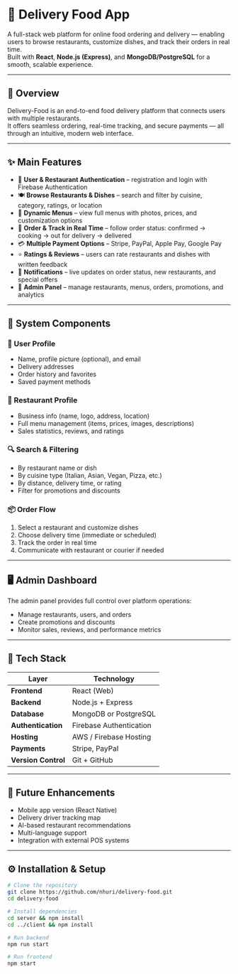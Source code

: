# 🍔 Delivery Food App

A full-stack web platform for online food ordering and delivery — enabling users to browse restaurants, customize dishes, and track their orders in real time.  
Built with **React**, **Node.js (Express)**, and **MongoDB/PostgreSQL** for a smooth, scalable experience.

---

## 🚀 Overview

Delivery-Food is an end-to-end food delivery platform that connects users with multiple restaurants.  
It offers seamless ordering, real-time tracking, and secure payments — all through an intuitive, modern web interface.

---

## ✨ Main Features

- 🔐 **User & Restaurant Authentication** – registration and login with Firebase Authentication  
- 🍽️ **Browse Restaurants & Dishes** – search and filter by cuisine, category, ratings, or location  
- 🧾 **Dynamic Menus** – view full menus with photos, prices, and customization options  
- 🚴 **Order & Track in Real Time** – follow order status: confirmed → cooking → out for delivery → delivered  
- 💳 **Multiple Payment Options** – Stripe, PayPal, Apple Pay, Google Pay  
- ⭐ **Ratings & Reviews** – users can rate restaurants and dishes with written feedback  
- 🔔 **Notifications** – live updates on order status, new restaurants, and special offers  
- 🧠 **Admin Panel** – manage restaurants, menus, orders, promotions, and analytics  

---

## 🧩 System Components

### 👤 User Profile
- Name, profile picture (optional), and email  
- Delivery addresses  
- Order history and favorites  
- Saved payment methods  

### 🏪 Restaurant Profile
- Business info (name, logo, address, location)  
- Full menu management (items, prices, images, descriptions)  
- Sales statistics, reviews, and ratings  

### 🔍 Search & Filtering
- By restaurant name or dish  
- By cuisine type (Italian, Asian, Vegan, Pizza, etc.)  
- By distance, delivery time, or rating  
- Filter for promotions and discounts  

### 📦 Order Flow
1. Select a restaurant and customize dishes  
2. Choose delivery time (immediate or scheduled)  
3. Track the order in real time  
4. Communicate with restaurant or courier if needed  

---

## 🖥️ Admin Dashboard

The admin panel provides full control over platform operations:
- Manage restaurants, users, and orders  
- Create promotions and discounts  
- Monitor sales, reviews, and performance metrics  

---

## 🧰 Tech Stack

| Layer | Technology |
|-------|-------------|
| **Frontend** | React (Web) |
| **Backend** | Node.js + Express |
| **Database** | MongoDB or PostgreSQL |
| **Authentication** | Firebase Authentication |
| **Hosting** | AWS / Firebase Hosting |
| **Payments** | Stripe, PayPal |
| **Version Control** | Git + GitHub |

---

## 🧠 Future Enhancements

- Mobile app version (React Native)
- Delivery driver tracking map
- AI-based restaurant recommendations
- Multi-language support
- Integration with external POS systems

---

## ⚙️ Installation & Setup

```bash
# Clone the repository
git clone https://github.com/nhuri/delivery-food.git
cd delivery-food

# Install dependencies
cd server && npm install
cd ../client && npm install

# Run backend
npm run start

# Run frontend
npm start

